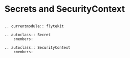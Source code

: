 # Secrets and SecurityContext

```{eval-rst}

.. currentmodule:: flytekit

.. autoclass:: Secret
    :members:

.. autoclass:: SecurityContext
    :members:
```
